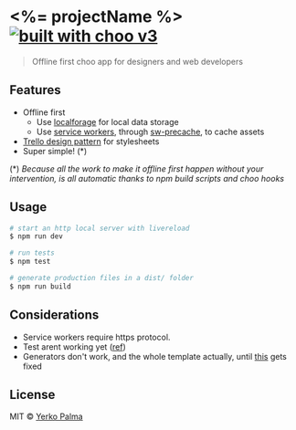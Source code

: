 # <%= projectName %> [![built with choo v3](https://img.shields.io/badge/built%20with%20choo-v3-ffc3e4.svg?style=flat-square)](https://github.com/yoshuawuyts/choo)

> Offline first choo app for designers and web developers

## Features

- Offline first
    - Use [localforage](https://github.com/localForage/localForage) for local data storage
    - Use [service workers](https://developer.mozilla.org/en-US/docs/Web/API/Service_Worker_API), through [sw-precache](https://github.com/GoogleChrome/sw-precache), to cache assets
- [Trello design pattern](https://github.com/trello/trellisheets/blob/master/styleguide.md) for stylesheets
- Super simple! (*)

(*) _Because all the work to make it offline first happen without your intervention, is all automatic thanks to npm build scripts and choo hooks_

## Usage

```bash
# start an http local server with livereload
$ npm run dev

# run tests
$ npm test

# generate production files in a dist/ folder
$ npm run build
```

## Considerations

- Service workers require https protocol.
- Test arent working yet ([ref](https://github.com/mantoni/choo-test/issues/1))
- Generators don't work, and the whole template actually, until [this](https://github.com/trainyard/choo-cli/issues/16) gets fixed

## License

MIT © [Yerko Palma](https://github.com/YerkoPalma)
